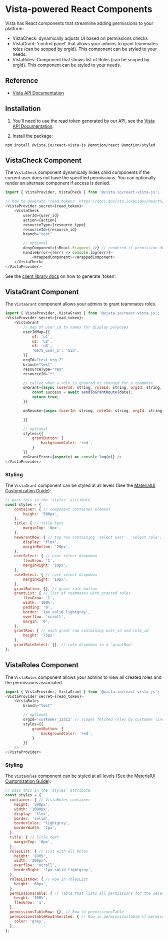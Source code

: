 
# Vista-powered React Components

Vista has React components that streamline adding permissions to your platform:

* VistaCheck: dynamically adjusts UI based on permissions checks
* VistaGrant: 'control panel' that allows your admins to grant teammates roles (can be scoped by orgId). This component can be styled to your needs.
* VistaRoles: Component that shows list of Roles (can be scoped by orgId). This component can be styled to your needs.


## Reference

- [Vista API Documentation](https://docs.govista.io/Guides/React%20Components/Intro)

## Installation

1. You'll need to use the read token generated by our API, see the [Vista API Documentation](https://docs.govista.io/api/).

2. Install the package:

```
npm install @vista.io/react-vista-js @emotion/react @emotion/styled
```

## VistaCheck Component

The `VistaCheck` component dynamically hides child components if the current user does not have the specified permissions. You can optionally render an alternate component if access is denied.

```js
import { VistaProvider, VistaCheck } from '@vista.io/react-vista-js';

// how to generate 'read tokens' https://docs.govista.io/Guides/React%20Components/Authentication
<VistaProvider secret={read_token}>
    <VistaCheck
        userId={user_id}
        action={action}
        resourceType={resource_type}
        resourceId={resource_id}
        branch="test"

        // optional
        denyComponent={<React.Fragment />} // rendered if permission denied
        handleError={(err) => console.log(err)}>
            <WrappedComponent></WrappedComponent>
    </VistaCheck>
</VistaProvider>
```

See the [client library docs](https://docs.govista.io/Guides/React%20Components/Authentication) on how to generate 'token'.

## VistaGrant Component

The `VistaGrant` component allows your admins to grant teammates roles.

```js
import { VistaProvider, VistaGrant } from '@vista.io/react-vista-js';
<VistaProvider secret={read_token}>
    <VistaGrant
        // map of user_id to names for display purposes
        userIdMap={{
            u1: 'u1',
            u2: 'u2',
            u3: 'u3',
            '6675_user_1': 'Sid',
        }}
        orgId="test_org_2"
        branch="test"
        resourceType="res"
        resourceId="*"

        // called when a role is granted or changed for a teammate
        onGrant={async (userId: string, roleId: string, orgId: string, branch: string) => {
            const success = await sendToGrantRoute(data);
            return true;
        }}

        onRevoke={async (userId: string, roleId: string, orgId: string, branch: string) => {

        }}

        // optional
        styles={{
            grantButton: {
                backgroundColor: 'red',
            }
        }}
        onGrantError={async(e) => console.log(e)} />
</VistaProvider>
```

### Styling
The `VistaGrant` component can be styled at all levels (See the [MaterialUI Customization Guide](https://mui.com/customization/how-to-customize/#1-one-off-customization)):
```js
// pass this in the 'styles' attribute
const styles = {
    container: { // component container element
        height: '500px',
    },
    title: { // title text
        marginTop: '0px',
    },
    newGrantRow: { // top row containing 'select user', 'select role', and 'grant' button
        display: 'flex',
        marginBottom: '20px',
    },
    userSelect: { // user select dropdown
        flexGrow: '1',
        marginRight: '10px',
    },
    roleSelect: { // role select dropdown
        marginRight: '10px',
    },
    grantButton: {}, // grant role button
    grantList: { // list of teammates with granted roles
        flexGrow: '1',
        width: '100%',
        padding: '0',
        border: '1px solid lightgray',
        overflow: 'scroll',
        margin: '0',
    },
    grantRow: { // each grant row containing user_id and role_id
        height: '75px'
    },
    grantRoleSelect: {}, // role dropdown in a 'grantRow'
};
```

## VistaRoles Component

The `VistaRoles` component allows your admins to view all created roles and the permissions associated.

```js
import { VistaProvider, VistaGrant } from '@vista.io/react-vista-js';
<VistaProvider secret={read_token}>
    <VistaRoles
        branch="test"

        // optional
        orgId='customer_12312' // scopes fetched roles by customer (includes global roles)
        styles={{
            grantButton: {
                backgroundColor: 'red',
            }
        }}
    />
</VistaProvider>
```

### Styling
The `VistaRoles` component can be styled at all levels (See the [MaterialUI Customization Guide](https://mui.com/customization/how-to-customize/#1-one-off-customization)):
```js
// pass this in the 'styles' attribute
const styles = {
  container: { // VistaRoles container
    height: '500px',
    width: '1000px',
    display: 'flex',
    border: 'solid',
    borderColor: 'lightgray',
    borderWidth: '1px',
  },
  title: { // Title text
    marginTop: '0px',
  },
  rolesList: { // List with all Roles
    height: '100%',
    width: '200px',
    overflow: 'scroll',
    borderRight: '1px solid lightgray',
  },
  rolesListRow: { // Row in rolesList
    height: '60px',
  },
  permissionsTable: { // Table that lists all permissions for the selected role
    height: '100%',
    flexGrow: '1',
  },
  permissionsTableRow: {}, // Row in permissionsTable
  permissionsTableRowInherited: { // Row in permissionsTable if permission is inherited
    color: 'grey',
  },
};
```

